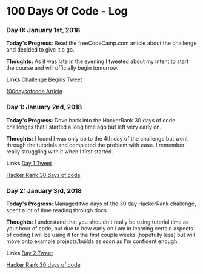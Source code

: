 # 100 Days Of Code - Log

### Day 0: January 1st, 2018

**Today's Progress**: Read the freeCodeCamp.com article about the challenge and decided to give it a go.

**Thoughts:** As it was late in the evening I tweeted about my intent to start the course and will officially begin tomorrow.

**Links** [Challenge Begins Tweet](https://twitter.com/ConnarCode/status/947871649457729537)

[100daysofcode Article](https://medium.freecodecamp.org/the-crazy-history-of-the-100daysofcode-challenge-and-why-you-should-try-it-for-2018-6c89a76e298d)
          
### Day 1: January 2nd, 2018

**Today's Progress**: Dove back into the HackerRank 30 days of code challenges that I started a long time ago but left very early on.

**Thoughts:** I found I was only up to the 4th day of the challenge but went through the tutorials and completed the problem with ease.
I remember really struggling with it when I first started.

**Links** [Day 1 Tweet](https://twitter.com/ConnarCode/status/948343115437543425)

[Hacker Rank 30 days of code](https://www.hackerrank.com/domains/tutorials/30-days-of-code)
         
### Day 2: January 3rd, 2018

**Today's Progress**: Managed two days of the 30 day HackerRank challenge, spent a lot of time reading through docs.

**Thoughts:** I understand that you shouldn't really be using tutorial time as your hour of code, but due to how early on I am in learning certain aspects of coding I will be using it for the first couple weeks (hopefully less) but will move onto example projects/builds as soon as I'm confident enough.

**Links** [Day 2 Tweet](https://twitter.com/ConnarCode/status/948703561176797186)

[Hacker Rank 30 days of code](https://www.hackerrank.com/domains/tutorials/30-days-of-code)
         


